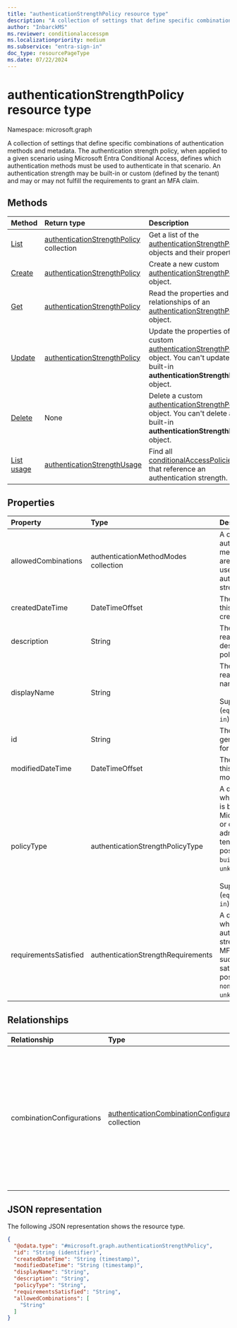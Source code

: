```yaml
---
title: "authenticationStrengthPolicy resource type"
description: "A collection of settings that define specific combinations of authentication methods and metadata."
author: "InbarckMS"
ms.reviewer: conditionalaccesspm
ms.localizationpriority: medium
ms.subservice: "entra-sign-in"
doc_type: resourcePageType
ms.date: 07/22/2024
---
```


# authenticationStrengthPolicy resource type

Namespace: microsoft.graph

A collection of settings that define specific combinations of authentication methods and metadata. The authentication strength policy, when applied to a given scenario using Microsoft Entra Conditional Access, defines which authentication methods must be used to authenticate in that scenario. An authentication strength may be built-in or custom (defined by the tenant) and may or may not fulfill the requirements to grant an MFA claim.

## Methods
|Method|Return type|Description|
|:---|:---|:---|
|[List](../api/authenticationstrengthroot-list-policies.md)|[authenticationStrengthPolicy](../resources/authenticationstrengthpolicy.md) collection|Get a list of the [authenticationStrengthPolicy](../resources/authenticationstrengthpolicy.md) objects and their properties.|
|[Create](../api/authenticationstrengthroot-post-policies.md)|[authenticationStrengthPolicy](../resources/authenticationstrengthpolicy.md)|Create a new custom [authenticationStrengthPolicy](../resources/authenticationstrengthpolicy.md) object.|
|[Get](../api/authenticationstrengthpolicy-get.md)|[authenticationStrengthPolicy](../resources/authenticationstrengthpolicy.md)|Read the properties and relationships of an [authenticationStrengthPolicy](../resources/authenticationstrengthpolicy.md) object.|
|[Update](../api/authenticationstrengthpolicy-update.md)|[authenticationStrengthPolicy](../resources/authenticationstrengthpolicy.md)|Update the properties of a custom [authenticationStrengthPolicy](../resources/authenticationstrengthpolicy.md) object. You can't update a built-in **authenticationStrengthPolicy** object. |
|[Delete](../api/authenticationstrengthroot-delete-policies.md)|None|Delete a custom [authenticationStrengthPolicy](../resources/authenticationstrengthpolicy.md) object. You can't delete a built-in **authenticationStrengthPolicy** object.|
|[List usage](../api/authenticationstrengthpolicy-usage.md)|[authenticationStrengthUsage](../resources/authenticationstrengthusage.md)|Find all [conditionalAccessPolicies](../resources/conditionalaccesspolicy.md) that reference an authentication strength.|

## Properties
|Property|Type|Description|
|:---|:---|:---|
|allowedCombinations|authenticationMethodModes collection|A collection of authentication method modes that are required be used to satify this authentication strength.|
|createdDateTime|DateTimeOffset|The datetime when this policy was created.|
|description|String|The human-readable description of this policy.|
|displayName|String|The human-readable display name of this policy. <br><br>Supports `$filter` (`eq`, `ne`, `not` , and `in`). |
|id|String|The system-generated identifier for this mode.|
|modifiedDateTime|DateTimeOffset|The datetime when this policy was last modified.|
|policyType|authenticationStrengthPolicyType|A descriptor of whether this policy is built into Microsoft Entra ID or created by an admin for the tenant. The possible values are: `builtIn`, `custom`, `unknownFutureValue`. <br><br>Supports `$filter` (`eq`, `ne`, `not` , and `in`). |
|requirementsSatisfied|authenticationStrengthRequirements|A descriptor of whether this authentication strength grants the MFA claim upon successful satisfaction. The possible values are: `none`, `mfa`, `unknownFutureValue`.|

## Relationships
|Relationship|Type|Description|
|:---|:---|:---|
|combinationConfigurations|[authenticationCombinationConfiguration](../resources/authenticationcombinationconfiguration.md) collection|Settings that may be used to require specific types or instances of an authentication method to be used when authenticating with a specified combination of authentication methods.|

## JSON representation
The following JSON representation shows the resource type.
<!--
{
  "blockType": "resource",
  "keyProperty": "id",
  "@odata.type": "microsoft.graph.authenticationStrengthPolicy",
  "openType": false
}
-->
``` json
{
  "@odata.type": "#microsoft.graph.authenticationStrengthPolicy",
  "id": "String (identifier)",
  "createdDateTime": "String (timestamp)",
  "modifiedDateTime": "String (timestamp)",
  "displayName": "String",
  "description": "String",
  "policyType": "String",
  "requirementsSatisfied": "String",
  "allowedCombinations": [
    "String"
  ]
}
```
